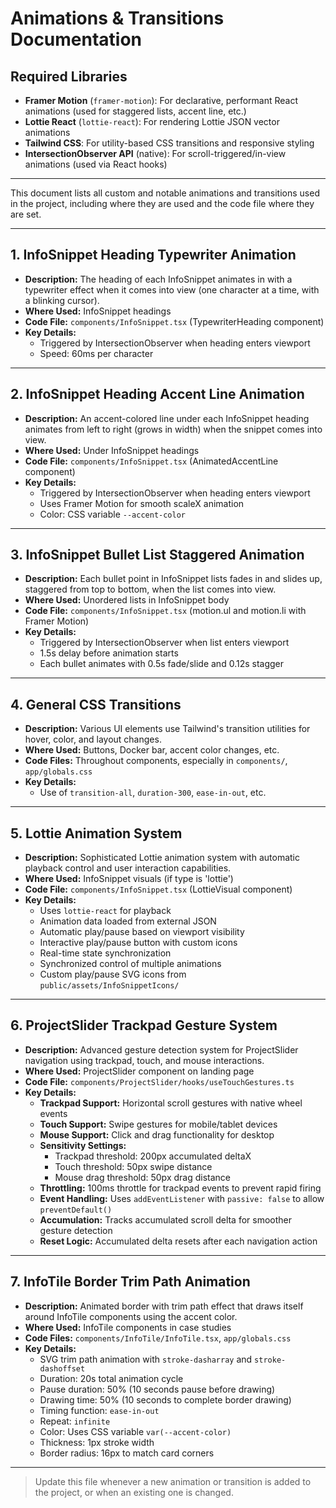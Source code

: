# Animations & Transitions Documentation

## Required Libraries

- **Framer Motion** (`framer-motion`): For declarative, performant React animations (used for staggered lists, accent line, etc.)
- **Lottie React** (`lottie-react`): For rendering Lottie JSON vector animations
- **Tailwind CSS**: For utility-based CSS transitions and responsive styling
- **IntersectionObserver API** (native): For scroll-triggered/in-view animations (used via React hooks)

---

This document lists all custom and notable animations and transitions used in the project, including where they are used and the code file where they are set.

---

## 1. InfoSnippet Heading Typewriter Animation
- **Description:** The heading of each InfoSnippet animates in with a typewriter effect when it comes into view (one character at a time, with a blinking cursor).
- **Where Used:** InfoSnippet headings
- **Code File:** `components/InfoSnippet.tsx` (TypewriterHeading component)
- **Key Details:**
  - Triggered by IntersectionObserver when heading enters viewport
  - Speed: 60ms per character

---

## 2. InfoSnippet Heading Accent Line Animation
- **Description:** An accent-colored line under each InfoSnippet heading animates from left to right (grows in width) when the snippet comes into view.
- **Where Used:** Under InfoSnippet headings
- **Code File:** `components/InfoSnippet.tsx` (AnimatedAccentLine component)
- **Key Details:**
  - Triggered by IntersectionObserver when heading enters viewport
  - Uses Framer Motion for smooth scaleX animation
  - Color: CSS variable `--accent-color`

---

## 3. InfoSnippet Bullet List Staggered Animation
- **Description:** Each bullet point in InfoSnippet lists fades in and slides up, staggered from top to bottom, when the list comes into view.
- **Where Used:** Unordered lists in InfoSnippet body
- **Code File:** `components/InfoSnippet.tsx` (motion.ul and motion.li with Framer Motion)
- **Key Details:**
  - Triggered by IntersectionObserver when list enters viewport
  - 1.5s delay before animation starts
  - Each bullet animates with 0.5s fade/slide and 0.12s stagger

---

## 4. General CSS Transitions
- **Description:** Various UI elements use Tailwind's transition utilities for hover, color, and layout changes.
- **Where Used:** Buttons, Docker bar, accent color changes, etc.
- **Code Files:** Throughout components, especially in `components/`, `app/globals.css`
- **Key Details:**
  - Use of `transition-all`, `duration-300`, `ease-in-out`, etc.

---

## 5. Lottie Animation System
- **Description:** Sophisticated Lottie animation system with automatic playback control and user interaction capabilities.
- **Where Used:** InfoSnippet visuals (if type is 'lottie')
- **Code File:** `components/InfoSnippet.tsx` (LottieVisual component)
- **Key Details:**
  - Uses `lottie-react` for playback
  - Animation data loaded from external JSON
  - Automatic play/pause based on viewport visibility
  - Interactive play/pause button with custom icons
  - Real-time state synchronization
  - Synchronized control of multiple animations
  - Custom play/pause SVG icons from `public/assets/InfoSnippetIcons/`

---

## 6. ProjectSlider Trackpad Gesture System
- **Description:** Advanced gesture detection system for ProjectSlider navigation using trackpad, touch, and mouse interactions.
- **Where Used:** ProjectSlider component on landing page
- **Code File:** `components/ProjectSlider/hooks/useTouchGestures.ts`
- **Key Details:**
  - **Trackpad Support:** Horizontal scroll gestures with native wheel events
  - **Touch Support:** Swipe gestures for mobile/tablet devices
  - **Mouse Support:** Click and drag functionality for desktop
  - **Sensitivity Settings:**
    - Trackpad threshold: 200px accumulated deltaX
    - Touch threshold: 50px swipe distance
    - Mouse drag threshold: 50px drag distance
  - **Throttling:** 100ms throttle for trackpad events to prevent rapid firing
  - **Event Handling:** Uses `addEventListener` with `passive: false` to allow `preventDefault()`
  - **Accumulation:** Tracks accumulated scroll delta for smoother gesture detection
  - **Reset Logic:** Accumulated delta resets after each navigation action

---

## 7. InfoTile Border Trim Path Animation
- **Description:** Animated border with trim path effect that draws itself around InfoTile components using the accent color.
- **Where Used:** InfoTile components in case studies
- **Code Files:** `components/InfoTile/InfoTile.tsx`, `app/globals.css`
- **Key Details:**
  - SVG trim path animation with `stroke-dasharray` and `stroke-dashoffset`
  - Duration: 20s total animation cycle
  - Pause duration: 50% (10 seconds pause before drawing)
  - Drawing time: 50% (10 seconds to complete border drawing)
  - Timing function: `ease-in-out`
  - Repeat: `infinite`
  - Color: Uses CSS variable `var(--accent-color)`
  - Thickness: 1px stroke width
  - Border radius: 16px to match card corners

---

> Update this file whenever a new animation or transition is added to the project, or when an existing one is changed. 